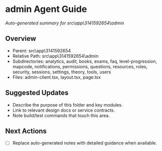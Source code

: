 ﻿# admin Agent Guide
*Auto-generated summary for src\app\3141592654\admin*

## Overview
- Parent: src\app\3141592654
- Relative Path: src\app\3141592654\admin
- Subdirectories: analytics, audit, books, exams, faq, level-progression, mapcode, notifications, permissions, questions, resources, roles, security, sessions, settings, theory, tools, users
- Files: admin-client.tsx, layout.tsx, page.tsx

## Suggested Updates
- Describe the purpose of this folder and key modules.
- Link to relevant design docs or service contracts.
- Note build/test commands that touch this area.

## Next Actions
- [ ] Replace auto-generated notes with detailed guidance when available.
